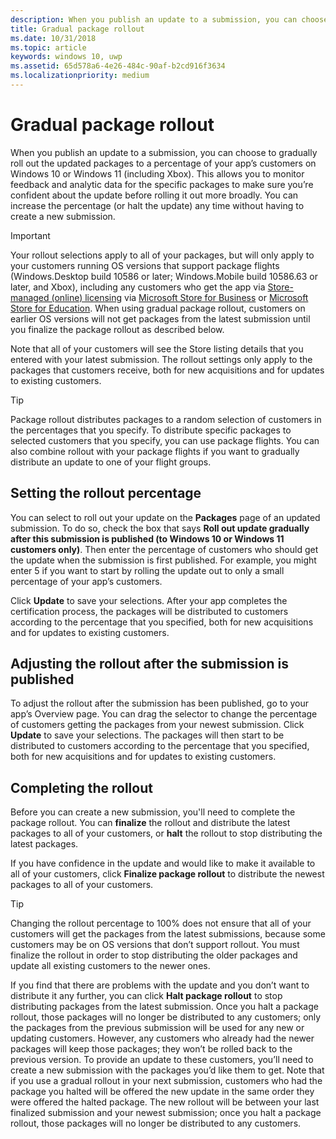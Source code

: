```yaml
---
description: When you publish an update to a submission, you can choose to gradually roll out the updated packages to a percentage of your app’s customers on Windows 10 or Windows 11.
title: Gradual package rollout
ms.date: 10/31/2018
ms.topic: article
keywords: windows 10, uwp
ms.assetid: 65d578a6-4e26-484c-90af-b2cd916f3634
ms.localizationpriority: medium
---
```

# Gradual package rollout

When you publish an update to a submission, you can choose to gradually roll out the updated packages to a percentage of your app’s customers on Windows 10 or Windows 11 (including Xbox). This allows you to monitor feedback and analytic data for the specific packages to make sure you’re confident about the update before rolling it out more broadly. You can increase the percentage (or halt the update) any time without having to create a new submission. 

> [!IMPORTANT]
> Your rollout selections apply to all of your packages, but will only apply to your customers running OS versions that support package flights (Windows.Desktop build 10586 or later; Windows.Mobile build 10586.63 or later, and Xbox), including any customers who get the app via [Store-managed (online) licensing](organizational-licensing.md) via [Microsoft Store for Business](https://businessstore.microsoft.com/store) or [Microsoft Store for Education](https://educationstore.microsoft.com/store). When using gradual package rollout, customers on earlier OS versions will not get packages from the latest submission until you finalize the package rollout as described below.

Note that all of your customers will see the Store listing details that you entered with your latest submission. The rollout settings only apply to the packages that customers receive, both for new acquisitions and for updates to existing customers.

> [!TIP]
> Package rollout distributes packages to a random selection of customers in the percentages that you specify. To distribute specific packages to selected customers that you specify, you can use package flights. You can also combine rollout with your package flights if you want to gradually distribute an update to one of your flight groups.


## Setting the rollout percentage

You can select to roll out your update on the **Packages** page of an updated submission. To do so, check the box that says **Roll out update gradually after this submission is published (to Windows 10 or Windows 11 customers only)**. Then enter the percentage of customers who should get the update when the submission is first published. For example, you might enter 5 if you want to start by rolling the update out to only a small percentage of your app’s customers.

Click **Update** to save your selections. After your app completes the certification process, the packages will be distributed to customers according to the percentage that you specified, both for new acquisitions and for updates to existing customers.


## Adjusting the rollout after the submission is published

To adjust the rollout after the submission has been published, go to your app’s Overview page. You can drag the selector to change the percentage of customers getting the packages from your newest submission. Click **Update** to save your selections. The packages will then start to be distributed to customers according to the percentage that you specified, both for new acquisitions and for updates to existing customers.


## Completing the rollout

Before you can create a new submission, you'll need to complete the package rollout. You can **finalize** the rollout and distribute the latest packages to all of your customers, or **halt** the rollout to stop distributing the latest packages.

If you have confidence in the update and would like to make it available to all of your customers, click **Finalize package rollout** to distribute the newest packages to all of your customers.

> [!TIP]
> Changing the rollout percentage to 100% does not ensure that all of your customers will get the packages from the latest submissions, because some customers may be on OS versions that don’t support rollout. You must finalize the rollout in order to stop distributing the older packages and update all existing customers to the newer ones.

If you find that there are problems with the update and you don’t want to distribute it any further, you can click **Halt package rollout** to stop distributing packages from the latest submission. Once you halt a package rollout, those packages will no longer be distributed to any customers; only the packages from the previous submission will be used for any new or updating customers. However, any customers who already had the newer packages will keep those packages; they won’t be rolled back to the previous version. To provide an update to these customers, you’ll need to create a new submission with the packages you’d like them to get. Note that if you use a gradual rollout in your next submission, customers who had the package you halted will be offered the new update in the same order they were offered the halted package. The new rollout will be between your last finalized submission and your newest submission; once you halt a package rollout, those packages will no longer be distributed to any customers.
